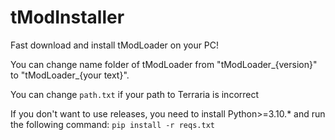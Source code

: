 # tModInstaller
Fast download and install tModLoader on your PC!

You can change name folder of tModLoader from "tModLoader_{version}" to "tModLoader_{your text}".

You can change ```path.txt``` if your path to Terraria is incorrect

If you don't want to use releases, you need to install Python>=3.10.* and run the following command: ```pip install -r reqs.txt```
